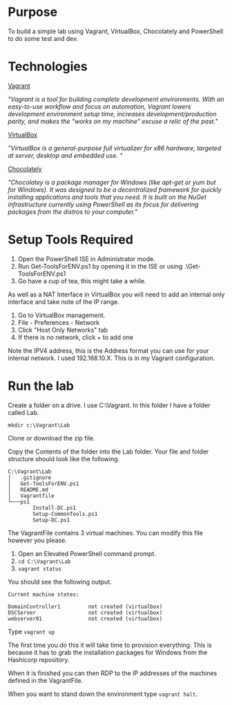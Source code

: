 
# Purpose

To build a simple lab using Vagrant, VirtualBox, Chocolately and PowerShell to do some test and dev.

# Technologies

[Vagrant](https://www.vagrantup.com/ "Title")

*"Vagrant is a tool for building complete development environments. With an easy-to-use workflow and focus on automation, Vagrant lowers development environment setup time, increases development/production parity, and makes the "works on my machine" excuse a relic of the past."*

[VirtualBox](https://www.virtualbox.org "Title")

*"VirtualBox is a general-purpose full virtualizer for x86 hardware, targeted at server, desktop and embedded use. "*

[Chocolately](https://www.virtualbox.org "Title")

*"Chocolatey is a package manager for Windows (like apt-get or yum but for Windows). It was designed to be a decentralized framework for quickly installing applications and tools that you need. It is built on the NuGet infrastructure currently using PowerShell as its focus for delivering packages from the distros to your computer."*

# Setup Tools Required

1. Open the PowerShell ISE in Administrator mode.
2. Run Get-ToolsForENV.ps1 by opening it in the ISE or using .\Get-ToolsForENV.ps1
3. Go have a cup of tea, this might take a while.

As well as a NAT Interface in VirtualBox you will need to add an internal only interface and take note of the IP range.

1. Go to VirtualBox management.
2. File - Preferences - Network
3. Click "Host Only Networks" tab
4. If there is no network, click + to add one

Note the IPV4 address, this is the Address format you can use for your internal network. I used 192.168.10.X. This is in my Vagrant configuration.

# Run the lab

Create a folder on a drive. I use C:\Vagrant.
In this folder I have a folder called Lab.

`mkdir c:\Vagrant\Lab`

Clone or download the zip file.

Copy the Contents of the folder into the Lab folder. Your file and folder structure should look like the following. 

```
C:\Vagrant\Lab
│   .gitignore
│   Get-ToolsForENV.ps1
│   README.md
│   Vagrantfile
└───ps1
        Install-DC.ps1
        Setup-CommonTools.ps1
        Setup-DC.ps1

```

The VagrantFile contains 3 virtual machines. You can modify this file however you please.

1. Open an Elevated PowerShell command prompt.
2. `cd C:\Vagrant\Lab`
3. `vagrant status`

You should see the following output.

```
Current machine states:

DomainController1         not created (virtualbox)
DSCServer                 not created (virtualbox)
webserver01               not created (virtualbox)
```
Type `vagrant up`

The first time you do this it will take time to provision everything. This is because it has to grab the installation packages for Windows from the Hashicorp repository.

When it is finished you can then RDP to the IP addresses of the machines defined in the VagrantFile.

When you want to stand down the environment type `vagrant halt`.
